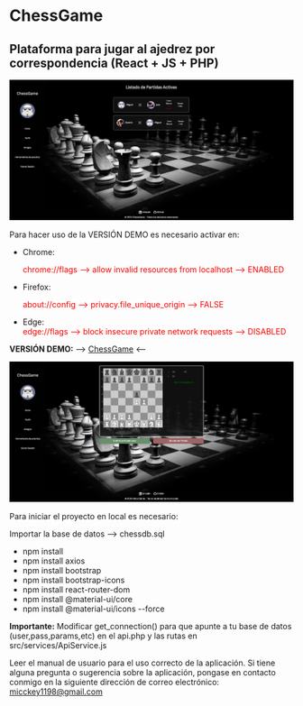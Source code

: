 # ChessGame

## Plataforma para jugar al ajedrez por correspondencia (React + JS + PHP)

![Pantalla de Inicio](src/assets/inicio.PNG)

Para hacer uso de la VERSIÓN DEMO es necesario activar en:

<ul>
<li>Chrome:</li>
<p style="color:red;">chrome://flags --> allow invalid resources from localhost --> ENABLED </p>
<li>Firefox:</li>
<p style="color:red;">about://config --> privacy.file_unique_origin --> FALSE </p>
<li>Edge:</li>
<a style="color:red;">edge://flags --> block insecure private network requests --> DISABLED </a>
</ul>

**VERSIÓN DEMO:** --> [ChessGame](https://chessg4me.000webhostapp.com) <--

![Partida](src/assets/partida.PNG)

Para iniciar el proyecto en local es necesario:

Importar la base de datos --> chessdb.sql

<ul>
  <li>npm install</li>
  <li>npm install axios</li>
  <li>npm install bootstrap</li>
  <li>npm install bootstrap-icons</li>
  <li>npm install react-router-dom</li>
  <li>npm install @material-ui/core</li>
  <li>npm install @material-ui/icons --force</li>
</ul>

**Importante:** Modificar get_connection() para que apunte a tu base de datos (user,pass,params,etc) en el api.php y las rutas en src/services/ApiService.js

Leer el manual de usuario para el uso correcto de la aplicación. Si tiene alguna pregunta o sugerencia sobre la aplicación, pongase en contacto conmigo en la siguiente dirección de correo electrónico: micckey1198@gmail.com
